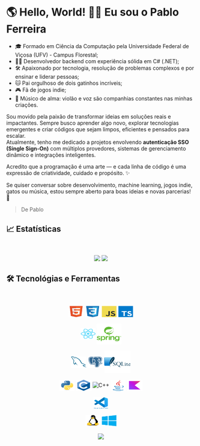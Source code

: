 # 🌎 **Hello, World!** 👋✨ **Eu sou o Pablo Ferreira**

- 🎓 Formado em Ciência da Computação pela Universidade Federal de Viçosa (UFV) - Campus Florestal;
- 👨‍💻 Desenvolvedor backend com experiência sólida em C# (.NET);
- 🛠️ Apaixonado por tecnologia, resolução de problemas complexos e por ensinar e liderar pessoas;
- 🐱 Pai orgulhoso de dois gatinhos incríveis;
- 🎮 Fã de jogos indie;
- 🎸 Músico de alma: violão e voz são companhias constantes nas minhas criações.

Sou movido pela paixão de transformar ideias em soluções reais e impactantes. Sempre busco aprender algo novo, explorar tecnologias emergentes e criar códigos que sejam limpos, eficientes e pensados para escalar.  
Atualmente, tenho me dedicado a projetos envolvendo **autenticação SSO (Single Sign-On)** com múltiplos provedores, sistemas de gerenciamento dinâmico e integrações inteligentes.

Acredito que a programação é uma arte — e cada linha de código é uma expressão de criatividade, cuidado e propósito. ✨

Se quiser conversar sobre desenvolvimento, machine learning, jogos indie, gatos ou música, estou sempre aberto para boas ideias e novas parcerias! 🚀

> De Pablo 


## 📈 **Estatísticas**

<div align="center">
  
  <br>
  
  <a href="https://github.com/PabloVizard"></a>
  
  <img height="180em" src="https://github-readme-stats.vercel.app/api?username=PabloVizard&show_icons=true&theme=tokyonight&include_all_commits=true&count_private=true"/>
  
  <img height="180em" src="https://github-readme-stats.vercel.app/api/top-langs/?username=PabloVizard&layout=compact&langs_count=7&theme=tokyonight"/>
  
</div>

<!--Icones : https://github.com/devicons/devicon/tree/master/icons-->

## 🛠 **Tecnológias e Ferramentas**  
<div align="center" style="display: inline_block">
  <br>
  <br>
  
  <img align="center" alt="HTML" height="30" width="40" src="https://raw.githubusercontent.com/devicons/devicon/master/icons/html5/html5-original.svg">
  <img align="center" alt="CSS" height="30" width="40" src="https://raw.githubusercontent.com/devicons/devicon/master/icons/css3/css3-original.svg">
  <img align="center" alt="Js" height="30" width="40" src="https://raw.githubusercontent.com/devicons/devicon/master/icons/javascript/javascript-original.svg">
  <img align="center" alt="Ts" height="30" width="40" src="https://raw.githubusercontent.com/devicons/devicon/master/icons/typescript/typescript-original.svg">
  
  <br>
  <br>
  
  <img align="center" alt="React" height="30" width="40" src="https://raw.githubusercontent.com/devicons/devicon/master/icons/react/react-original.svg">
  <img align="center" alt="Spring boot" height="55" width="65" src="https://raw.githubusercontent.com/devicons/devicon/master/icons/spring/spring-original-wordmark.svg">
  
  <br>
  <br>

  <img align="center" alt="MySQL" height="30" width="40" src="https://raw.githubusercontent.com/devicons/devicon/master/icons/mysql/mysql-original.svg">
  <img align="center" alt="PostgreSQL" height="30" width="40" src="https://raw.githubusercontent.com/devicons/devicon/master/icons/postgresql/postgresql-plain.svg">
  <img align="center" alt="sqLite" height="60" width="70" src="https://raw.githubusercontent.com/devicons/devicon/master/icons/sqlite/sqlite-original-wordmark.svg">
  
  <br>
  <br>

  <img align="center" alt="Python" height="30" width="40" src="https://raw.githubusercontent.com/devicons/devicon/master/icons/python/python-original.svg">
  <img align="center" alt="C" height="30" width="40" src="https://raw.githubusercontent.com/devicons/devicon/master/icons/c/c-original.svg">  
  <img align="center" alt="C++" height="30" width="40" src="https://img.shields.io/badge/-c++-00599C?logo=c++&logoColor=white&style=for-the-badge">  
  <img align="center" alt="Java" height="30" width="40" src="https://raw.githubusercontent.com/devicons/devicon/master/icons/java/java-original.svg">
  <img align="center" alt="Kotlin" height="30" width="40" src="https://raw.githubusercontent.com/devicons/devicon/master/icons/kotlin/kotlin-original.svg">
 
  <br>
  <br>
  
  <img align="center" alt="vscode" height="30" width="40" src="https://raw.githubusercontent.com/devicons/devicon/master/icons/vscode/vscode-original-wordmark.svg">
  
  <br>
  <br>
  
  <img align="center" alt="linux" height="30" width="40" src="https://raw.githubusercontent.com/devicons/devicon/master/icons/linux/linux-original.svg">
  <img align="center" alt="Windows" height="30" width="40" src="https://raw.githubusercontent.com/devicons/devicon/master/icons/windows8/windows8-original.svg">

   <br>
   <br>

  <img align="center" src="https://komarev.com/ghpvc/?username=PabloVizard&style=for-the-badge&color=4b6da7">

  
</div>


